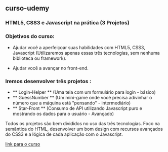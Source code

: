 ## curso-udemy 
### HTML5, CSS3 e Javascript na prática (3 Projetos)
### Objetivos do curso:

* Ajudar você a aperfeiçoar suas habilidades com HTML5, CSS3, Javascript (Utilizaremos apenas essas três tecnologias, sem nenhuma biblioteca ou framework).

* Ajudar você a avançar no front-end.

### Iremos desenvolver três projetos :

* ** Login-Helper ** (Uma tela com um formulário para login - básico)
* ** GuessNumber ** (Um mini-game onde você precisa adivinhar o número que a máquina está "pensando" - intermediário)
* ** Star-Front ** (Consumo de API utilizando Javascript puro e mostrando os dados para o usuário - Avançado)

Todos os projetos são bem divididos no uso das três tecnologias. Foco na semântica do HTML, desenvolver um bom design com recursos avançados do CSS3 e a lógica de cada aplicação com o Javascript.

[link para o curso](https://www.udemy.com/course/html5-css3-e-javascript-na-pratica-3-projetos/)